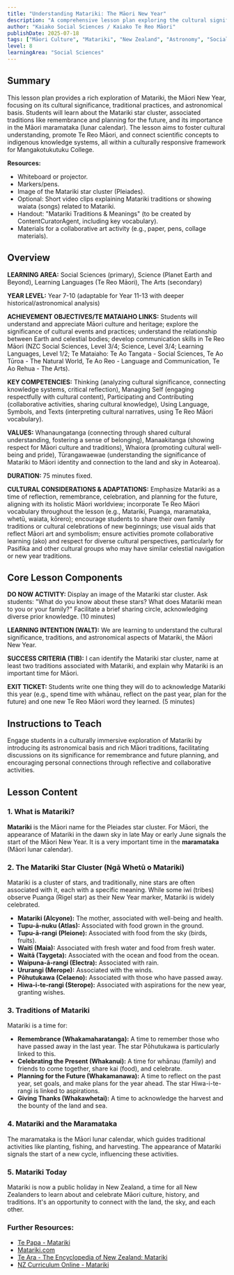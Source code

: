 ```yaml
---
title: "Understanding Matariki: The Māori New Year"
description: "A comprehensive lesson plan exploring the cultural significance, traditions, and astronomical aspects of Matariki, the Māori New Year, tailored for diverse learners."
author: "Kaiako Social Sciences / Kaiako Te Reo Māori"
publishDate: 2025-07-18
tags: ["Māori Culture", "Matariki", "New Zealand", "Astronomy", "Social Sciences", "Te Reo Māori", "Lesson Plan", "Aotearoa New Zealand Curriculum"]
level: 8
learningArea: "Social Sciences"
---
```


## Summary

This lesson plan provides a rich exploration of Matariki, the Māori New Year, focusing on its cultural significance, traditional practices, and astronomical basis. Students will learn about the Matariki star cluster, associated traditions like remembrance and planning for the future, and its importance in the Māori maramataka (lunar calendar). The lesson aims to foster cultural understanding, promote Te Reo Māori, and connect scientific concepts to indigenous knowledge systems, all within a culturally responsive framework for Mangakotukutuku College.

**Resources:**
*   Whiteboard or projector.
*   Markers/pens.
*   Image of the Matariki star cluster (Pleiades).
*   Optional: Short video clips explaining Matariki traditions or showing waiata (songs) related to Matariki.
*   Handout: "Matariki Traditions & Meanings" (to be created by ContentCuratorAgent, including key vocabulary).
*   Materials for a collaborative art activity (e.g., paper, pens, collage materials).

## Overview

**LEARNING AREA:** Social Sciences (primary), Science (Planet Earth and Beyond), Learning Languages (Te Reo Māori), The Arts (secondary)

**YEAR LEVEL:** Year 7-10 (adaptable for Year 11-13 with deeper historical/astronomical analysis)

**ACHIEVEMENT OBJECTIVES/TE MATAIAHO LINKS:** Students will understand and appreciate Māori culture and heritage; explore the significance of cultural events and practices; understand the relationship between Earth and celestial bodies; develop communication skills in Te Reo Māori (NZC Social Sciences, Level 3/4; Science, Level 3/4; Learning Languages, Level 1/2; Te Mataiaho: Te Ao Tangata - Social Sciences, Te Ao Tūroa - The Natural World, Te Ao Reo - Language and Communication, Te Ao Rehua - The Arts).

**KEY COMPETENCIES:** Thinking (analyzing cultural significance, connecting knowledge systems, critical reflection), Managing Self (engaging respectfully with cultural content), Participating and Contributing (collaborative activities, sharing cultural knowledge), Using Language, Symbols, and Texts (interpreting cultural narratives, using Te Reo Māori vocabulary).

**VALUES:** Whanaungatanga (connecting through shared cultural understanding, fostering a sense of belonging), Manaakitanga (showing respect for Māori culture and traditions), Whaiora (promoting cultural well-being and pride), Tūrangawaewae (understanding the significance of Matariki to Māori identity and connection to the land and sky in Aotearoa).

**DURATION:** 75 minutes fixed.

**CULTURAL CONSIDERATIONS & ADAPTATIONS:** Emphasize Matariki as a time of reflection, remembrance, celebration, and planning for the future, aligning with its holistic Māori worldview; incorporate Te Reo Māori vocabulary throughout the lesson (e.g., Matariki, Puanga, maramataka, whetū, waiata, kōrero); encourage students to share their own family traditions or cultural celebrations of new beginnings; use visual aids that reflect Māori art and symbolism; ensure activities promote collaborative learning (ako) and respect for diverse cultural perspectives, particularly for Pasifika and other cultural groups who may have similar celestial navigation or new year traditions.

## Core Lesson Components

**DO NOW ACTIVITY:** Display an image of the Matariki star cluster. Ask students: "What do you know about these stars? What does Matariki mean to you or your family?" Facilitate a brief sharing circle, acknowledging diverse prior knowledge. (10 minutes)

**LEARNING INTENTION (WALT):** We are learning to understand the cultural significance, traditions, and astronomical aspects of Matariki, the Māori New Year.

**SUCCESS CRITERIA (TIB):** I can identify the Matariki star cluster, name at least two traditions associated with Matariki, and explain why Matariki is an important time for Māori.

**EXIT TICKET:** Students write one thing they will do to acknowledge Matariki this year (e.g., spend time with whānau, reflect on the past year, plan for the future) and one new Te Reo Māori word they learned. (5 minutes)

## Instructions to Teach

Engage students in a culturally immersive exploration of Matariki by introducing its astronomical basis and rich Māori traditions, facilitating discussions on its significance for remembrance and future planning, and encouraging personal connections through reflective and collaborative activities.

## Lesson Content

### 1. What is Matariki?

**Matariki** is the Māori name for the Pleiades star cluster. For Māori, the appearance of Matariki in the dawn sky in late May or early June signals the start of the Māori New Year. It is a very important time in the **maramataka** (Māori lunar calendar).

### 2. The Matariki Star Cluster (Ngā Whetū o Matariki)

Matariki is a cluster of stars, and traditionally, nine stars are often associated with it, each with a specific meaning. While some iwi (tribes) observe Puanga (Rigel star) as their New Year marker, Matariki is widely celebrated.

*   **Matariki (Alcyone):** The mother, associated with well-being and health.
*   **Tupu-ā-nuku (Atlas):** Associated with food grown in the ground.
*   **Tupu-ā-rangi (Pleione):** Associated with food from the sky (birds, fruits).
*   **Waitī (Maia):** Associated with fresh water and food from fresh water.
*   **Waitā (Taygeta):** Associated with the ocean and food from the ocean.
*   **Waipuna-ā-rangi (Electra):** Associated with rain.
*   **Ururangi (Merope):** Associated with the winds.
*   **Pōhutukawa (Celaeno):** Associated with those who have passed away.
*   **Hiwa-i-te-rangi (Sterope):** Associated with aspirations for the new year, granting wishes.

### 3. Traditions of Matariki

Matariki is a time for:

*   **Remembrance (Whakamaharatanga):** A time to remember those who have passed away in the last year. The star Pōhutukawa is particularly linked to this.
*   **Celebrating the Present (Whakanui):** A time for whānau (family) and friends to come together, share kai (food), and celebrate.
*   **Planning for the Future (Whakamanawa):** A time to reflect on the past year, set goals, and make plans for the year ahead. The star Hiwa-i-te-rangi is linked to aspirations.
*   **Giving Thanks (Whakawhetai):** A time to acknowledge the harvest and the bounty of the land and sea.

### 4. Matariki and the Maramataka

The maramataka is the Māori lunar calendar, which guides traditional activities like planting, fishing, and harvesting. The appearance of Matariki signals the start of a new cycle, influencing these activities.

### 5. Matariki Today

Matariki is now a public holiday in New Zealand, a time for all New Zealanders to learn about and celebrate Māori culture, history, and traditions. It's an opportunity to connect with the land, the sky, and each other.

### Further Resources:

*   [Te Papa - Matariki](https://www.tepapa.govt.nz/discover-collections/read-watch-play/maori/matariki-maori-new-year)
*   [Matariki.com](https://matariki.com/)
*   [Te Ara - The Encyclopedia of New Zealand: Matariki](https://teara.govt.nz/en/matariki)
*   [NZ Curriculum Online - Matariki](https://nzcurriculum.tki.org.nz/Curriculum-resources/National-curriculum-resources/Matariki-resources/)
